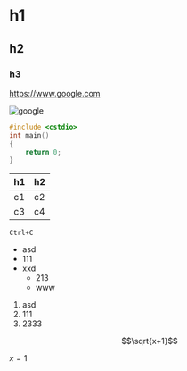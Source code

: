 # h1

## h2

### h3
<https://www.google.com>

![google](https://www.google.com/images/branding/googlelogo/1x/googlelogo_color_272x92dp.png)

```cpp
#include <cstdio>
int main()
{
	return 0;
}
```

|h1|h2|
|---|---|
|c1|c2|
|c3|c4|

`Ctrl+C`

- asd
- 111
- xxd
	- 213
	- www
	
1) asd
2) 111
3) 2333

$$\sqrt{x+1}$$

$x=1$
